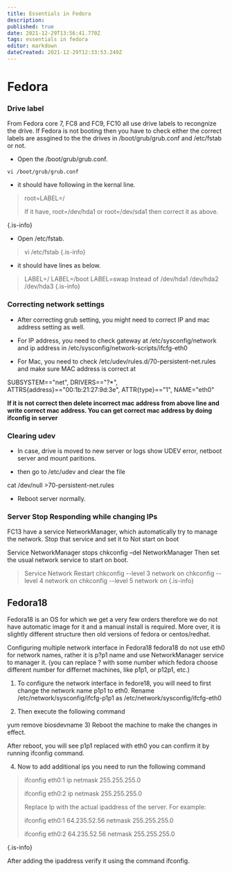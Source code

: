 ```yaml
---
title: Essentials in Fedora
description: 
published: true
date: 2021-12-29T13:56:41.770Z
tags: essentials in fedora
editor: markdown
dateCreated: 2021-12-29T12:33:53.249Z
---
```


# Fedora

### Drive label
From Fedora core 7, FC8 and FC9, FC10 all use drive labels to recongnize the drive. If Fedora is not booting then you have to check either the correct labels are assgined to the the drives in /boot/grub/grub.conf and /etc/fstab or not.

- Open the /boot/grub/grub.conf.

`vi /boot/grub/grub.conf`

- it should have following in the kernal line.

> root=LABEL=/
>  
> If it have,
> root=/dev/hda1 or root=/dev/sda1
> then correct it as above.
> 
{.is-info}

- Open /etc/fstab.

> vi /etc/fstab
{.is-info}

 - it should have lines as below.
 
>  LABEL=/
> LABEL=/boot
> LABEL=swap
> Instead of
> /dev/hda1
> /dev/hda2
> /dev/hda3
{.is-info}


### Correcting network settings
 - After correcting grub setting, you might need to correct IP and mac address setting as well.

 - For IP address, you need to check gateway at /etc/sysconfig/network and ip address in
 /etc/sysconfig/network-scripts/ifcfg-eth0

 - For Mac, you need to check /etc/udev/rules.d/70-persistent-net.rules and make sure MAC address is correct at
 

SUBSYSTEM=="net", DRIVERS=="?*", ATTRS{address}=="00:1b:21:27:9d:3e", ATTR{type}=="1", NAME="eth0"

 **If it is not correct then delete incorrect mac address from above line and write correct mac address. You can get correct mac address by doing ifconfig in server**


### Clearing udev
 - In case, drive is moved to new server or logs show UDEV error, netboot server and mount paritions.

 - then go to /etc/udev and clear the file

cat /dev/null >70-persistent-net.rules

- Reboot server normally.



### Server Stop Responding while changing IPs

FC13 have a service NetworkManager, which automatically try to manage the network. Stop that service and set it to Not start on boot

Service NetworkManager stops chkconfig –del NetworkManager
Then set the usual network service to start on boot.
 

> Service Network Restart
> chkconfig --level 3 network on
> chkconfig --level 4 network on
> chkconfig --level 5 network on 
{.is-info}


## Fedora18


Fedora18 is an OS for which we get a very few orders therefore we do not have automatic image for it and a manual install is required. More over, it is slightly different structure then old versions of fedora or centos/redhat.

Configuring multiple network interface in Fedora18
fedora18 do not use eth0 for network names, rather it is p?p1 name and use NetworkManager service to manager it. (you can replace ? with some number which fedora choose different number for differnet machines, like p1p1, or p12p1, etc.)

1) To configure the network interface in fedore18, you will need to first change the network name p1p1 to eth0. Rename /etc/network/sysconfig/ifcfg-p1p1 as  /etc/network/sysconfig/ifcfg-eth0

2) Then execute the following command

yum remove biosdevname
3) Reboot the machine to make the changes in effect.

After reboot, you will see p1p1 replaced with eth0 you can confirm it by running ifconfig command.

4) Now to add additional ips you need to run the following command

> 
> ifconfig eth0:1 ip netmask 255.255.255.0
> 
> ifconfig eth0:2 ip netmask 255.255.255.0
> 
> Replace Ip with the actual ipaddress of the server. For example:
> 
> ifconfig eth0:1 64.235.52.56 netmask 255.255.255.0
> 
> ifconfig eth0:2 64.235.52.56 netmask 255.255.255.0
> 
{.is-info}


After adding the ipaddress verify it using the command ifconfig.
